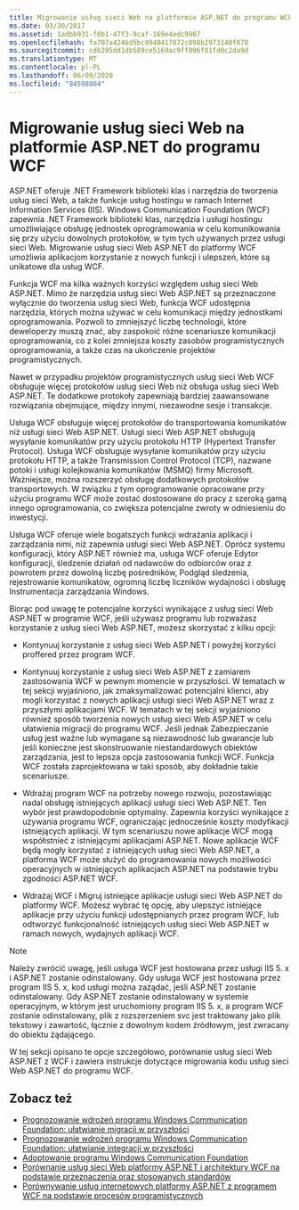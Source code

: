 ```yaml
---
title: Migrowanie usług sieci Web na platformie ASP.NET do programu WCF
ms.date: 03/30/2017
ms.assetid: 1adbb931-f0b1-47f3-9caf-169e4edc9907
ms.openlocfilehash: fa707a4246d5bc9940417072c098b2973140f878
ms.sourcegitcommit: cdb295dd1db589ce5169ac9ff096f01fd0c2da9d
ms.translationtype: MT
ms.contentlocale: pl-PL
ms.lasthandoff: 06/09/2020
ms.locfileid: "84598804"
---
```

# <a name="migrating-aspnet-web-services-to-wcf"></a>Migrowanie usług sieci Web na platformie ASP.NET do programu WCF
ASP.NET oferuje .NET Framework biblioteki klas i narzędzia do tworzenia usług sieci Web, a także funkcje usług hostingu w ramach Internet Information Services (IIS). Windows Communication Foundation (WCF) zapewnia .NET Framework biblioteki klas, narzędzia i usługi hostingu umożliwiające obsługę jednostek oprogramowania w celu komunikowania się przy użyciu dowolnych protokołów, w tym tych używanych przez usługi sieci Web.  Migrowanie usług sieci Web ASP.NET do platformy WCF umożliwia aplikacjom korzystanie z nowych funkcji i ulepszeń, które są unikatowe dla usług WCF.  
  
 Funkcja WCF ma kilka ważnych korzyści względem usług sieci Web ASP.NET. Mimo że narzędzia usług sieci Web ASP.NET są przeznaczone wyłącznie do tworzenia usług sieci Web, funkcja WCF udostępnia narzędzia, których można używać w celu komunikacji między jednostkami oprogramowania. Pozwoli to zmniejszyć liczbę technologii, które deweloperzy muszą znać, aby zaspokoić różne scenariusze komunikacji oprogramowania, co z kolei zmniejsza koszty zasobów programistycznych oprogramowania, a także czas na ukończenie projektów programistycznych.  
  
 Nawet w przypadku projektów programistycznych usług sieci Web WCF obsługuje więcej protokołów usług sieci Web niż obsługa usług sieci Web ASP.NET. Te dodatkowe protokoły zapewniają bardziej zaawansowane rozwiązania obejmujące, między innymi, niezawodne sesje i transakcje.  
  
 Usługa WCF obsługuje więcej protokołów do transportowania komunikatów niż usługi sieci Web ASP.NET. Usługi sieci Web ASP.NET obsługują wysyłanie komunikatów przy użyciu protokołu HTTP (Hypertext Transfer Protocol). Usługa WCF obsługuje wysyłanie komunikatów przy użyciu protokołu HTTP, a także Transmission Control Protocol (TCP), nazwane potoki i usługi kolejkowania komunikatów (MSMQ) firmy Microsoft. Ważniejsze, można rozszerzyć obsługę dodatkowych protokołów transportowych. W związku z tym oprogramowanie opracowane przy użyciu programu WCF może zostać dostosowane do pracy z szeroką gamą innego oprogramowania, co zwiększa potencjalne zwroty w odniesieniu do inwestycji.  
  
 Usługa WCF oferuje wiele bogatszych funkcji wdrażania aplikacji i zarządzania nimi, niż zapewnia usługi sieci Web ASP.NET. Oprócz systemu konfiguracji, który ASP.NET również ma, usługa WCF oferuje Edytor konfiguracji, śledzenie działań od nadawców do odbiorców oraz z powrotem przez dowolną liczbę pośredników, Podgląd śledzenia, rejestrowanie komunikatów, ogromną liczbę liczników wydajności i obsługę Instrumentacja zarządzania Windows.  
  
 Biorąc pod uwagę te potencjalne korzyści wynikające z usług sieci Web ASP.NET w programie WCF, jeśli używasz programu lub rozważasz korzystanie z usług sieci Web ASP.NET, możesz skorzystać z kilku opcji:  
  
- Kontynuuj korzystanie z usług sieci Web ASP.NET i powyżej korzyści proffered przez program WCF.  
  
- Kontynuuj korzystanie z usług sieci Web ASP.NET z zamiarem zastosowania WCF w pewnym momencie w przyszłości. W tematach w tej sekcji wyjaśniono, jak zmaksymalizować potencjalni klienci, aby mogli korzystać z nowych aplikacji usługi sieci Web ASP.NET wraz z przyszłymi aplikacjami WCF. W tematach w tej sekcji wyjaśniono również sposób tworzenia nowych usług sieci Web ASP.NET w celu ułatwienia migracji do programu WCF. Jeśli jednak Zabezpieczanie usług jest ważne lub wymagane są niezawodność lub gwarancje lub jeśli konieczne jest skonstruowanie niestandardowych obiektów zarządzania, jest to lepsza opcja zastosowania funkcji WCF. Funkcja WCF została zaprojektowana w taki sposób, aby dokładnie takie scenariusze.  
  
- Wdrażaj program WCF na potrzeby nowego rozwoju, pozostawiając nadal obsługę istniejących aplikacji usługi sieci Web ASP.NET. Ten wybór jest prawdopodobnie optymalny. Zapewnia korzyści wynikające z używania programu WCF, ograniczając jednocześnie koszty modyfikacji istniejących aplikacji. W tym scenariuszu nowe aplikacje WCF mogą współistnieć z istniejącymi aplikacjami ASP.NET. Nowe aplikacje WCF będą mogły korzystać z istniejących usług sieci Web ASP.NET, a platforma WCF może służyć do programowania nowych możliwości operacyjnych w istniejących aplikacjach ASP.NET na podstawie trybu zgodności ASP.NET WCF.  
  
- Wdrażaj WCF i Migruj istniejące aplikacje usługi sieci Web ASP.NET do platformy WCF. Możesz wybrać tę opcję, aby ulepszyć istniejące aplikacje przy użyciu funkcji udostępnianych przez program WCF, lub odtworzyć funkcjonalność istniejących usług sieci Web ASP.NET w ramach nowych, wydajnych aplikacji WCF.  
  
> [!NOTE]
> Należy zwrócić uwagę, jeśli usługa WCF jest hostowana przez usługi IIS 5. x i ASP.NET zostanie odinstalowany. Gdy usługa WCF jest hostowana przez program IIS 5. x, kod usługi można zażądać, jeśli ASP.NET zostanie odinstalowany. Gdy ASP.NET zostanie odinstalowany w systemie operacyjnym, w którym jest uruchomiony program IIS 5. x, a program WCF zostanie odinstalowany, plik z rozszerzeniem svc jest traktowany jako plik tekstowy i zawartość, łącznie z dowolnym kodem źródłowym, jest zwracany do obiektu żądającego.  
  
 W tej sekcji opisano te opcje szczegółowo, porównanie usług sieci Web ASP.NET z WCF i zawiera instrukcje dotyczące migrowania kodu usług sieci Web ASP.NET do programu WCF.  
  
## <a name="see-also"></a>Zobacz też

- [Prognozowanie wdrożeń programu Windows Communication Foundation: ułatwianie migracji w przyszłości](anticipating-adopting-wcf-migration.md)
- [Prognozowanie wdrożeń programu Windows Communication Foundation: ułatwianie integracji w przyszłości](anticipating-adopting-the-wcf-easing-future-integration.md)
- [Adoptowanie programu Windows Communication Foundation](adopting-wcf.md)
- [Porównanie usług sieci Web platformy ASP.NET i architektury WCF na podstawie przeznaczenia oraz stosowanych standardów](comparing-aspnet-web-services-to-wcf-based-on-purpose-and-standards-used.md)
- [Porównywanie usług internetowych platformy ASP.NET z programem WCF na podstawie procesów programistycznych](comparing-aspnet-web-services-to-wcf-based-on-development.md)
